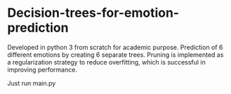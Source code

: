 # Decision-trees-for-emotion-prediction

Developed in python 3 from scratch for academic purpose. 
Prediction of 6 different emotions by creating 6 separate trees. 
Pruning is implemented as a regularization strategy to reduce overfitting, which is successful in improving performance.

Just run main.py
